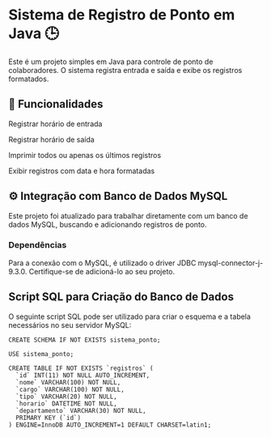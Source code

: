 # Sistema de Registro de Ponto em Java 🕒
Este é um projeto simples em Java para controle de ponto de colaboradores. O sistema registra entrada e saída e exibe os registros formatados.

## 📌 Funcionalidades
Registrar horário de entrada

Registrar horário de saída

Imprimir todos ou apenas os últimos registros

Exibir registros com data e hora formatadas

## ⚙️ Integração com Banco de Dados MySQL
Este projeto foi atualizado para trabalhar diretamente com um banco de dados MySQL, buscando e adicionando registros de ponto.

### Dependências
Para a conexão com o MySQL, é utilizado o driver JDBC mysql-connector-j-9.3.0. Certifique-se de adicioná-lo ao seu projeto.

## Script SQL para Criação do Banco de Dados
O seguinte script SQL pode ser utilizado para criar o esquema e a tabela necessários no seu servidor MySQL:
```
CREATE SCHEMA IF NOT EXISTS sistema_ponto;

USE sistema_ponto;

CREATE TABLE IF NOT EXISTS `registros` (
  `id` INT(11) NOT NULL AUTO_INCREMENT,
  `nome` VARCHAR(100) NOT NULL,
  `cargo` VARCHAR(100) NOT NULL,
  `tipo` VARCHAR(20) NOT NULL,
  `horario` DATETIME NOT NULL,
  `departamento` VARCHAR(30) NOT NULL,
  PRIMARY KEY (`id`)
) ENGINE=InnoDB AUTO_INCREMENT=1 DEFAULT CHARSET=latin1;
```